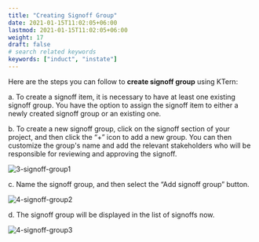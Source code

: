 ```yaml
---
title: "Creating Signoff Group"
date: 2021-01-15T11:02:05+06:00
lastmod: 2021-01-15T11:02:05+06:00
weight: 17
draft: false
# search related keywords
keywords: ["induct", "instate"]
---
```


Here are the steps you can follow to **create signoff group** using KTern:

a. To create a signoff item, it is necessary to have at least one existing signoff group. You have the option to assign the signoff item to either a newly created signoff group or an existing one.

b.	To create a new signoff group, click on the signoff section of your project, and then click the “+” icon to add a new group. You can then customize the group's name and add the relevant stakeholders who will be responsible for reviewing and approving the signoff.

![3-signoff-group1](https://storage.googleapis.com/ktern-public-files/product-documentation/Signoffs/3-signoff-group1.png)

c.	Name the signoff group, and then select the “Add signoff group” button.

![4-signoff-group2](https://storage.googleapis.com/ktern-public-files/product-documentation/Signoffs/4-signoff-group2.png)

d.	The signoff group will be displayed in the list of signoffs now. 

![4-signoff-group3](https://storage.googleapis.com/ktern-public-files/product-documentation/Signoffs/4-signoff-group3.png)
